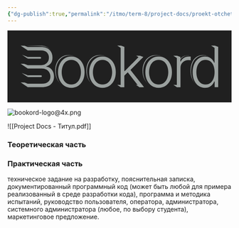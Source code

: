 ```yaml
---
{"dg-publish":true,"permalink":"/itmo/term-8/project-docs/proekt-otchet/","pinned":true,"tags":["gardenEntry"]}
---
```


<?xml version="1.0" encoding="UTF-8"?><svg id="Layer_2" data-name="Layer 2" xmlns="http://www.w3.org/2000/svg" viewBox="0 0 3182.62 1024">  <defs>    <style>      .cls-1 {        stroke-width: .5px;      }      .cls-1, .cls-2 {        fill: #9ba19f;      }      .cls-1, .cls-3 {        stroke: #231f20;        stroke-miterlimit: 10;      }      .cls-4, .cls-3 {        fill: #202020;      }      .cls-5 {        fill: none;      }    </style>  </defs>  <g id="bg">    <rect id="bounds" class="cls-5" width="3182.62" height="1024"/>    <rect id="fill" class="cls-4" width="3182.62" height="1024"/>  </g>  <g id="Bookord">    <g id="ookrd">      <g>        <path class="cls-1" d="m866.27,794.77c-37.21,0-69.95-9.42-98.24-28.25-28.29-18.83-50.46-44.9-66.52-78.21-16.05-33.3-24.08-71.74-24.08-115.3s8.03-82.82,24.08-116.26c16.06-33.44,38.23-59.57,66.52-78.4,28.29-18.83,61.03-28.25,98.24-28.25s69.63,9.42,98.05,28.25c28.41,18.83,50.65,44.97,66.71,78.4,16.06,33.44,24.08,72.19,24.08,116.26s-8.03,81.99-24.08,115.3c-16.05,33.31-38.29,59.38-66.71,78.21-28.42,18.83-61.1,28.25-98.05,28.25Zm0-47.27c29.3,0,54.09-7.94,74.35-23.83,20.26-15.88,35.74-37.02,46.45-63.41,10.7-26.39,16.06-55.47,16.06-87.24s-5.35-61.3-16.06-87.82c-10.7-26.52-26.25-47.78-46.64-63.8-20.39-16.01-45.11-24.02-74.16-24.02s-53.71,8.01-73.97,24.02c-20.26,16.02-35.74,37.28-46.45,63.8-10.7,26.52-16.05,55.79-16.05,87.82s5.29,60.86,15.86,87.24c10.57,26.39,26.05,47.53,46.45,63.41,20.39,15.89,45.11,23.83,74.16,23.83Z"/>        <path class="cls-3" d="m1046.24,463.67c-16.3-33.95-38.88-60.5-67.74-79.62-28.86-19.12-62.05-28.69-99.58-28.69s-71.05,9.57-99.78,28.69c-28.73,19.12-51.24,45.67-67.55,79.62-16.3,33.96-24.46,73.32-24.46,118.07s8.16,83.27,24.46,117.09c16.31,33.83,38.82,60.31,67.55,79.43,28.73,19.12,61.99,28.69,99.78,28.69s70.72-9.57,99.58-28.69c28.86-19.12,51.44-45.6,67.74-79.43,16.31-33.82,24.46-72.86,24.46-117.09s-8.15-84.11-24.46-118.07Z"/>        <path class="cls-2" d="m906.74,816.04c-37.21,0-69.95-9.42-98.24-28.25-28.29-18.83-50.46-44.9-66.52-78.21-16.05-33.3-24.08-71.74-24.08-115.3s8.03-82.82,24.08-116.26c16.06-33.44,38.23-59.57,66.52-78.4,28.29-18.83,61.03-28.25,98.24-28.25s69.63,9.42,98.05,28.25c28.41,18.83,50.65,44.97,66.71,78.4,16.06,33.44,24.08,72.19,24.08,116.26s-8.03,81.99-24.08,115.3c-16.05,33.31-38.29,59.38-66.71,78.21-28.42,18.83-61.1,28.25-98.05,28.25Zm0-47.27c29.3,0,54.09-7.94,74.35-23.83,20.26-15.88,35.74-37.02,46.45-63.41,10.7-26.39,16.06-55.47,16.06-87.24s-5.35-61.3-16.06-87.82c-10.7-26.52-26.25-47.78-46.64-63.8-20.39-16.01-45.11-24.02-74.16-24.02s-53.71,8.01-73.97,24.02c-20.26,16.02-35.74,37.28-46.45,63.8-10.7,26.52-16.05,55.79-16.05,87.82s5.29,60.86,15.86,87.24c10.57,26.39,26.05,47.53,46.45,63.41,20.39,15.89,45.11,23.83,74.16,23.83Z"/>      </g>      <g>        <path class="cls-1" d="m1309.37,794.77c-37.21,0-69.95-9.42-98.24-28.25-28.29-18.83-50.46-44.9-66.52-78.21-16.05-33.3-24.08-71.74-24.08-115.3s8.03-82.82,24.08-116.26c16.06-33.44,38.23-59.57,66.52-78.4,28.29-18.83,61.03-28.25,98.24-28.25s69.63,9.42,98.05,28.25c28.41,18.83,50.65,44.97,66.71,78.4,16.06,33.44,24.08,72.19,24.08,116.26s-8.03,81.99-24.08,115.3c-16.05,33.31-38.29,59.38-66.71,78.21-28.42,18.83-61.1,28.25-98.05,28.25Zm0-47.27c29.3,0,54.09-7.94,74.35-23.83,20.26-15.88,35.74-37.02,46.45-63.41,10.7-26.39,16.06-55.47,16.06-87.24s-5.35-61.3-16.06-87.82c-10.7-26.52-26.25-47.78-46.64-63.8-20.39-16.01-45.11-24.02-74.16-24.02s-53.71,8.01-73.97,24.02c-20.26,16.02-35.74,37.28-46.45,63.8-10.7,26.52-16.05,55.79-16.05,87.82s5.29,60.86,15.86,87.24c10.57,26.39,26.05,47.53,46.45,63.41,20.39,15.89,45.11,23.83,74.16,23.83Z"/>        <path class="cls-3" d="m1489.35,463.67c-16.3-33.95-38.88-60.5-67.74-79.62-28.86-19.12-62.05-28.69-99.58-28.69s-71.05,9.57-99.78,28.69c-28.73,19.12-51.24,45.67-67.55,79.62-16.3,33.96-24.46,73.32-24.46,118.07s8.16,83.27,24.46,117.09c16.31,33.83,38.82,60.31,67.55,79.43,28.73,19.12,61.99,28.69,99.78,28.69s70.72-9.57,99.58-28.69c28.86-19.12,51.44-45.6,67.74-79.43,16.31-33.82,24.46-72.86,24.46-117.09s-8.15-84.11-24.46-118.07Z"/>        <path class="cls-2" d="m1349.85,816.04c-37.21,0-69.95-9.42-98.24-28.25-28.29-18.83-50.46-44.9-66.52-78.21-16.05-33.3-24.08-71.74-24.08-115.3s8.03-82.82,24.08-116.26c16.06-33.44,38.23-59.57,66.52-78.4,28.29-18.83,61.03-28.25,98.24-28.25s69.63,9.42,98.05,28.25c28.41,18.83,50.65,44.97,66.71,78.4,16.06,33.44,24.08,72.19,24.08,116.26s-8.03,81.99-24.08,115.3c-16.05,33.31-38.29,59.38-66.71,78.21-28.42,18.83-61.1,28.25-98.05,28.25Zm0-47.27c29.3,0,54.09-7.94,74.35-23.83,20.26-15.88,35.74-37.02,46.45-63.41,10.7-26.39,16.06-55.47,16.06-87.24s-5.35-61.3-16.06-87.82c-10.7-26.52-26.25-47.78-46.64-63.8-20.39-16.01-45.11-24.02-74.16-24.02s-53.71,8.01-73.97,24.02c-20.26,16.02-35.74,37.28-46.45,63.8-10.7,26.52-16.05,55.79-16.05,87.82s5.29,60.86,15.86,87.24c10.57,26.39,26.05,47.53,46.45,63.41,20.39,15.89,45.11,23.83,74.16,23.83Z"/>      </g>      <g>        <polygon class="cls-2" points="1659.9 234.17 1614.41 216.8 1559.54 215.02 1659.9 282.87 1659.9 234.17"/>        <polygon class="cls-2" points="1900.17 406.51 1929.02 377.32 1883.53 359.95 1828.66 358.17 1900.17 406.51"/>        <polygon class="cls-2" points="1607.91 775.72 1559.54 774.16 1607.91 806.82 1659.9 806.82 1607.91 775.72"/>        <polygon class="cls-2" points="1873.58 775.72 1825.22 774.16 1873.58 806.82 1925.57 806.82 1873.58 775.72"/>        <path class="cls-2" d="m1607.91,806.82V234.17h51.99v344.36h6.12l197.63-201.39h65.37l-181.58,184.86,192.66,244.82h-66.51l-165.14-211-48.55,46.12v164.88h-51.99Z"/>      </g>      <g>        <path class="cls-1" d="m2106.96,794.77c-37.21,0-69.95-9.42-98.24-28.25-28.29-18.83-50.46-44.9-66.52-78.21-16.05-33.3-24.08-71.74-24.08-115.3s8.03-82.82,24.08-116.26c16.06-33.44,38.23-59.57,66.52-78.4,28.29-18.83,61.03-28.25,98.24-28.25s69.63,9.42,98.05,28.25c28.41,18.83,50.65,44.97,66.71,78.4,16.06,33.44,24.08,72.19,24.08,116.26s-8.03,81.99-24.08,115.3c-16.05,33.31-38.29,59.38-66.71,78.21-28.42,18.83-61.1,28.25-98.05,28.25Zm0-47.27c29.3,0,54.09-7.94,74.35-23.83,20.26-15.88,35.74-37.02,46.45-63.41,10.7-26.39,16.06-55.47,16.06-87.24s-5.35-61.3-16.06-87.82c-10.7-26.52-26.25-47.78-46.64-63.8-20.39-16.01-45.11-24.02-74.16-24.02s-53.71,8.01-73.97,24.02c-20.26,16.02-35.74,37.28-46.45,63.8-10.7,26.52-16.05,55.79-16.05,87.82s5.29,60.86,15.86,87.24c10.57,26.39,26.05,47.53,46.45,63.41,20.39,15.89,45.11,23.83,74.16,23.83Z"/>        <path class="cls-3" d="m2286.94,463.67c-16.3-33.95-38.88-60.5-67.74-79.62-28.86-19.12-62.05-28.69-99.58-28.69s-71.05,9.57-99.78,28.69c-28.73,19.12-51.24,45.67-67.55,79.62-16.3,33.96-24.46,73.32-24.46,118.07s8.16,83.27,24.46,117.09c16.31,33.83,38.82,60.31,67.55,79.43,28.73,19.12,61.99,28.69,99.78,28.69s70.72-9.57,99.58-28.69c28.86-19.12,51.44-45.6,67.74-79.43,16.31-33.82,24.46-72.86,24.46-117.09s-8.15-84.11-24.46-118.07Z"/>        <path class="cls-2" d="m2147.44,816.04c-37.21,0-69.95-9.42-98.24-28.25-28.29-18.83-50.46-44.9-66.52-78.21-16.05-33.3-24.08-71.74-24.08-115.3s8.03-82.82,24.08-116.26c16.06-33.44,38.23-59.57,66.52-78.4,28.29-18.83,61.03-28.25,98.24-28.25s69.63,9.42,98.05,28.25c28.41,18.83,50.65,44.97,66.71,78.4,16.06,33.44,24.08,72.19,24.08,116.26s-8.03,81.99-24.08,115.3c-16.05,33.31-38.29,59.38-66.71,78.21-28.42,18.83-61.1,28.25-98.05,28.25Zm0-47.27c29.3,0,54.09-7.94,74.35-23.83,20.26-15.88,35.74-37.02,46.45-63.41,10.7-26.39,16.06-55.47,16.06-87.24s-5.35-61.3-16.06-87.82c-10.7-26.52-26.25-47.78-46.64-63.8-20.39-16.01-45.11-24.02-74.16-24.02s-53.71,8.01-73.97,24.02c-20.26,16.02-35.74,37.28-46.45,63.8-10.7,26.52-16.05,55.79-16.05,87.82s5.29,60.86,15.86,87.24c10.57,26.39,26.05,47.53,46.45,63.41,20.39,15.89,45.11,23.83,74.16,23.83Z"/>      </g>      <g>        <path class="cls-2" d="m2438.99,430.01c8.41-22.03,23.25-39.65,44.53-52.85,21.28-13.19,45.17-19.79,71.68-19.79,4.07,0,8.66.07,13.76.19,5.09.13,9.3.32,12.62.58v52.27c-1.79-.25-5.61-.77-11.47-1.54-5.87-.77-12.23-1.15-19.11-1.15-33.13,0-60.46,10.32-82,30.94-21.54,20.63-32.3,46.83-32.3,78.59"/>        <path class="cls-4" d="m2447.97,430.9c8.53-22.36,23.59-40.23,45.19-53.62,21.59-13.39,45.83-20.08,72.72-20.08,4.13,0,8.79.07,13.96.19,5.17.13,9.44.33,12.8.58v53.03c-1.81-.26-6.6,9.41-11.81,12.39-8.57,4.89-12.84,6.17-17.62,11.26-3.43,3.65-5.32,9.18-27.17,30.1-21.85,20.93-16.9,16.64-90.4,54.66"/>        <path class="cls-2" d="m2405.71,806.82v-429.68h50.46v66.87h3.82c8.41-22.03,23.25-39.65,44.53-52.85,21.28-13.19,45.17-19.79,71.68-19.79,4.07,0,8.66.07,13.76.19,5.09.13,9.3.32,12.62.58v52.27c-1.79-.25-5.61-.77-11.47-1.54-5.87-.77-12.23-1.15-19.11-1.15-33.13,0-60.46,10.32-82,30.94-21.54,20.63-32.3,46.83-32.3,78.59v275.56h-51.99Z"/>        <polygon class="cls-2" points="2456.17 377.14 2410.68 359.76 2355.81 357.99 2456.17 425.84 2456.17 377.14"/>        <polygon class="cls-2" points="2405.66 775.72 2357.29 774.16 2405.66 806.82 2457.65 806.82 2405.66 775.72"/>      </g>      <g>        <path class="cls-2" d="m2906.84,438.49c-5.6-13.07-13.69-26.38-24.27-39.96-10.58-13.57-24.53-25.04-41.85-34.4-17.34-9.35-39-14.02-64.99-14.02-34.66,0-65.19,9.29-91.56,27.86-26.38,18.58-46.96,44.46-61.74,77.64-14.78,33.18-22.17,71.93-22.17,116.26s7.33,83.58,21.98,117.03c14.65,33.43,35.1,59.44,61.35,78.02,26.25,18.58,56.84,27.86,91.75,27.86,25.74,0,47.34-4.67,64.8-14.02,17.45-9.35,31.53-20.95,42.24-34.78,10.71-13.84,18.86-27.42,24.46-40.74,0,0,35.05-93.44,35.05-129.79l-35.05-136.94Zm-10.51,223.88c-10.07,26.52-24.72,47.34-43.96,62.45-19.25,15.12-42.62,22.68-70.15,22.68s-51.29-7.82-70.53-23.45c-19.24-15.62-33.89-36.7-43.96-63.22-10.07-26.52-15.09-56.31-15.09-89.36s4.96-62.32,14.9-88.59c9.94-26.26,24.52-47.08,43.77-62.45,19.24-15.37,42.87-23.06,70.91-23.06s50.9,7.44,70.15,22.29c19.24,14.86,33.89,35.36,43.96,61.49,10.07,26.14,15.1,56.25,15.1,90.32s-5.03,64.38-15.1,90.9Z"/>        <path class="cls-4" d="m2919.16,444.6c-5.69-13.27-13.91-26.8-24.66-40.6-10.75-13.79-24.93-25.44-42.52-34.95-17.62-9.5-39.62-14.25-66.03-14.25-35.22,0-66.23,9.44-93.02,28.3-26.8,18.88-47.71,45.17-62.73,78.89-15.02,33.71-22.53,73.08-22.53,118.12s7.45,84.92,22.34,118.9c14.89,33.97,35.66,60.39,62.33,79.27,26.67,18.88,57.75,28.3,93.22,28.3,26.15,0,48.09-4.75,65.83-14.25,17.73-9.5,32.04-21.28,42.92-35.34,10.88-14.07,19.16-27.86,24.85-41.4,0,0,35.61-94.94,35.61-131.87l-35.61-139.13Z"/>        <polygon class="cls-2" points="2993.12 234.17 2947.63 216.8 2892.76 215.02 2993.12 282.87 2993.12 234.17"/>        <path class="cls-2" d="m2805.81,816.04c-34.92,0-65.5-9.28-91.74-27.86-26.25-18.57-46.7-44.58-61.35-78.02-14.66-33.44-21.98-72.45-21.98-117.03s7.39-83.07,22.17-116.26c14.78-33.18,35.36-59.05,61.74-77.63,26.38-18.57,56.89-27.86,91.55-27.86,25.99,0,47.65,4.68,64.99,14.03,17.33,9.36,31.28,20.82,41.86,34.4,10.57,13.58,18.67,26.9,24.27,39.97h4.21v-225.6h51.61v572.65h-50.08v-80.32h-5.73c-5.61,13.33-13.76,26.9-24.47,40.74-10.7,13.84-24.79,25.43-42.24,34.78-17.46,9.35-39.06,14.03-64.8,14.03Zm6.88-47.27c27.52,0,50.9-7.55,70.15-22.68,19.24-15.11,33.89-35.93,43.96-62.45,10.06-26.52,15.1-56.81,15.1-90.89s-5.04-64.18-15.1-90.32c-10.07-26.13-24.72-46.63-43.96-61.49-19.24-14.86-42.62-22.29-70.15-22.29s-51.67,7.69-70.91,23.06c-19.24,15.37-33.83,36.19-43.77,62.45-9.94,26.27-14.91,55.79-14.91,88.59s5.03,62.84,15.1,89.36c10.06,26.52,24.72,47.6,43.96,63.22,19.24,15.63,42.75,23.44,70.53,23.44Z"/>      </g>    </g>    <g>      <g id="top_" data-name="top )">        <path class="cls-5" d="m254.47,377.06c-6.52,0-11.8,5.45-11.8,12.17h0c0,6.72,5.28,12.17,11.8,12.17h33.68v-24.35h-33.68Z"/>        <path class="cls-2" d="m466,377.06h-177.85v24.35h177.85c6.52,0,11.8-5.45,11.8-12.17h0c0-6.72-5.28-12.17-11.8-12.17Z"/>        <polygon class="cls-2" points="288.15 377.06 205.43 345.47 208.27 347.39 288.15 401.41 288.15 377.06"/>      </g>      <g id="bottom_" data-name="bottom )">        <path class="cls-5" d="m265.22,639.96c-6.52,0-11.8,5.45-11.8,12.17h0c0,6.72,5.28,12.17,11.8,12.17h33.68v-24.35h-33.68Z"/>        <path class="cls-2" d="m476.08,638.29h-187.93v24.35h187.93c6.89,0,12.47-5.45,12.47-12.17h0c0-6.72-5.58-12.17-12.47-12.17Z"/>        <polygon class="cls-2" points="288.15 638.29 205.43 606.7 208.27 608.61 288.15 662.64 288.15 638.29"/>      </g>      <g>        <path class="cls-2" d="m633.98,365.87c0-42.69-13.63-78.22-40.9-106.6-27.27-28.38-67.92-42.57-121.95-42.57h-188.5s0,48.7,0,48.7h0s52.8,0,52.8,0h139.65v.07c34.91.82,61.42,10.26,79.52,28.31,18.96,18.92,28.45,43.34,28.45,73.25"/>        <path class="cls-4" d="m641.32,379.68c1.42-43.29-11.22-79.78-37.93-109.46-26.71-29.69-67.46-45.43-122.26-47.23l-191.16-6.27-26.96-.88-.87,26.48-.75,22.9,80.5,2.64,57.46,25.41,52.96,17.46c35.37,2,10.63-4,44.61,41.65,18.6,19.82,29.47,39.7,92.7,26.78"/>      </g>      <path class="cls-2" d="m644.52,582.72c-11.03-20.84-24.97-37.07-41.82-48.71-16.86-11.63-34.09-18.08-51.69-19.37v-4.6c25.03-6.65,46.04-20.2,63.02-40.65,16.97-20.45,25.47-48.58,25.47-84.37,0-42.69-13.63-78.22-40.9-106.6-27.27-28.38-67.92-42.57-121.95-42.57h-188.5s-45.49-17.37-45.49-17.37l-54.87-1.78,100.36,67.85h0s52.8,0,52.8,0h139.65v.07c34.91.82,61.42,10.26,79.52,28.31,18.96,18.92,28.45,43.34,28.45,73.25s-9.91,56.62-29.74,77.08c-19.78,20.4-45.86,30.63-78.23,30.68h0s-.23,0-.23,0h-192.22l-50.57-19.28-49.79-1.78,100.36,67.85h200.03c24.53,0,45.91,5.18,64.13,15.53,18.22,10.36,32.41,24.3,42.57,41.81,10.16,17.51,15.25,37,15.25,58.47,0,29.41-10.16,53.76-30.49,73.06-20.33,19.31-51.56,28.95-93.69,28.95h-197.8s-45.49-17.36-45.49-17.36l-54.87-1.78,100.36,67.85h198.91c59.49,0,103.36-14.18,131.62-42.56,28.26-28.38,42.39-64.3,42.39-107.77,0-28.63-5.52-53.36-16.55-74.2Z"/>    </g>  </g></svg>

![bookord-logo@4x.png](/img/user/ITMO/Term%208/Project%20Docs/attachments/bookord-logo@4x.png)


![[Project Docs - Титул.pdf]]

### Теоретическая часть


### Практическая часть


техническое задание на разработку,
пояснительная записка, 
документированный программный код (может быть любой для примера реализованный в среде разработки кода), 
программа и методика испытаний, 
руководство пользователя, оператора, администратора, системного администратора (любое, по выбору студента),
маркетинговое предложение.
